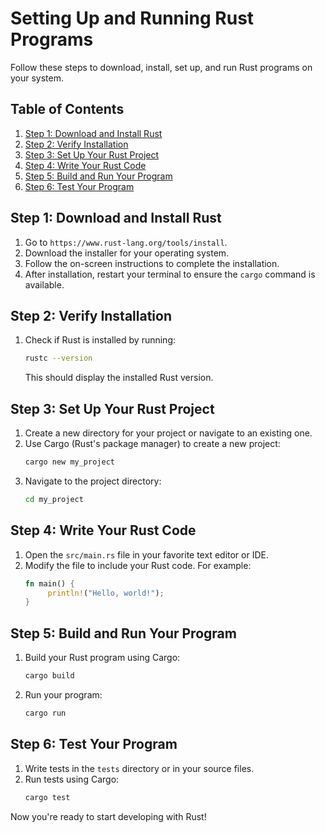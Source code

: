 # Setting Up and Running Rust Programs

Follow these steps to download, install, set up, and run Rust programs on your system.

## Table of Contents
1. [Step 1: Download and Install Rust](#step-1-download-and-install-rust)
2. [Step 2: Verify Installation](#step-2-verify-installation)
3. [Step 3: Set Up Your Rust Project](#step-3-set-up-your-rust-project)
4. [Step 4: Write Your Rust Code](#step-4-write-your-rust-code)
5. [Step 5: Build and Run Your Program](#step-5-build-and-run-your-program)
6. [Step 6: Test Your Program](#step-6-test-your-program)

## Step 1: Download and Install Rust
1. Go to `https://www.rust-lang.org/tools/install`.
2. Download the installer for your operating system.
3. Follow the on-screen instructions to complete the installation.
4. After installation, restart your terminal to ensure the `cargo` command is available.

## Step 2: Verify Installation
1. Check if Rust is installed by running:
    ```sh
    rustc --version
    ```
    This should display the installed Rust version.

## Step 3: Set Up Your Rust Project
1. Create a new directory for your project or navigate to an existing one.
2. Use Cargo (Rust's package manager) to create a new project:
    ```sh
    cargo new my_project
    ```
3. Navigate to the project directory:
    ```sh
    cd my_project
    ```

## Step 4: Write Your Rust Code
1. Open the `src/main.rs` file in your favorite text editor or IDE.
2. Modify the file to include your Rust code. For example:
    ```rust
    fn main() {
         println!("Hello, world!");
    }
    ```

## Step 5: Build and Run Your Program
1. Build your Rust program using Cargo:
    ```sh
    cargo build
    ```
2. Run your program:
    ```sh
    cargo run
    ```

## Step 6: Test Your Program
1. Write tests in the `tests` directory or in your source files.
2. Run tests using Cargo:
    ```sh
    cargo test
    ```

Now you're ready to start developing with Rust!
